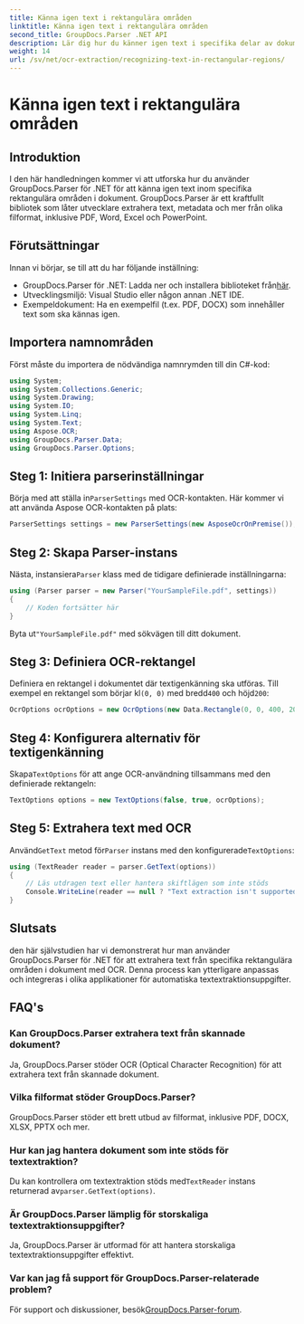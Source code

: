 ```yaml
---
title: Känna igen text i rektangulära områden
linktitle: Känna igen text i rektangulära områden
second_title: GroupDocs.Parser .NET API
description: Lär dig hur du känner igen text i specifika delar av dokument med GroupDocs.Parser för .NET med OCR-funktioner.
weight: 14
url: /sv/net/ocr-extraction/recognizing-text-in-rectangular-regions/
---
```


# Känna igen text i rektangulära områden

## Introduktion
I den här handledningen kommer vi att utforska hur du använder GroupDocs.Parser för .NET för att känna igen text inom specifika rektangulära områden i dokument. GroupDocs.Parser är ett kraftfullt bibliotek som låter utvecklare extrahera text, metadata och mer från olika filformat, inklusive PDF, Word, Excel och PowerPoint.
## Förutsättningar
Innan vi börjar, se till att du har följande inställning:
-  GroupDocs.Parser för .NET: Ladda ner och installera biblioteket från[här](https://releases.groupdocs.com/parser/net/).
- Utvecklingsmiljö: Visual Studio eller någon annan .NET IDE.
- Exempeldokument: Ha en exempelfil (t.ex. PDF, DOCX) som innehåller text som ska kännas igen.

## Importera namnområden
Först måste du importera de nödvändiga namnrymden till din C#-kod:
```csharp
using System;
using System.Collections.Generic;
using System.Drawing;
using System.IO;
using System.Linq;
using System.Text;
using Aspose.OCR;
using GroupDocs.Parser.Data;
using GroupDocs.Parser.Options;
```
## Steg 1: Initiera parserinställningar
 Börja med att ställa in`ParserSettings` med OCR-kontakten. Här kommer vi att använda Aspose OCR-kontakten på plats:
```csharp
ParserSettings settings = new ParserSettings(new AsposeOcrOnPremise());
```
## Steg 2: Skapa Parser-instans
 Nästa, instansiera`Parser` klass med de tidigare definierade inställningarna:
```csharp
using (Parser parser = new Parser("YourSampleFile.pdf", settings))
{
    // Koden fortsätter här
}
```
 Byta ut`"YourSampleFile.pdf"` med sökvägen till ditt dokument.
## Steg 3: Definiera OCR-rektangel
 Definiera en rektangel i dokumentet där textigenkänning ska utföras. Till exempel en rektangel som börjar kl`(0, 0)` med bredd`400` och höjd`200`:
```csharp
OcrOptions ocrOptions = new OcrOptions(new Data.Rectangle(0, 0, 400, 200));
```
## Steg 4: Konfigurera alternativ för textigenkänning
 Skapa`TextOptions` för att ange OCR-användning tillsammans med den definierade rektangeln:
```csharp
TextOptions options = new TextOptions(false, true, ocrOptions);
```
## Steg 5: Extrahera text med OCR
 Använd`GetText` metod för`Parser` instans med den konfigurerade`TextOptions`:
```csharp
using (TextReader reader = parser.GetText(options))
{
    // Läs utdragen text eller hantera skiftlägen som inte stöds
    Console.WriteLine(reader == null ? "Text extraction isn't supported" : reader.ReadToEnd());
}
```

## Slutsats
den här självstudien har vi demonstrerat hur man använder GroupDocs.Parser för .NET för att extrahera text från specifika rektangulära områden i dokument med OCR. Denna process kan ytterligare anpassas och integreras i olika applikationer för automatiska textextraktionsuppgifter.

## FAQ's
### Kan GroupDocs.Parser extrahera text från skannade dokument?
Ja, GroupDocs.Parser stöder OCR (Optical Character Recognition) för att extrahera text från skannade dokument.
### Vilka filformat stöder GroupDocs.Parser?
GroupDocs.Parser stöder ett brett utbud av filformat, inklusive PDF, DOCX, XLSX, PPTX och mer.
### Hur kan jag hantera dokument som inte stöds för textextraktion?
 Du kan kontrollera om textextraktion stöds med`TextReader` instans returnerad av`parser.GetText(options)`.
### Är GroupDocs.Parser lämplig för storskaliga textextraktionsuppgifter?
Ja, GroupDocs.Parser är utformad för att hantera storskaliga textextraktionsuppgifter effektivt.
### Var kan jag få support för GroupDocs.Parser-relaterade problem?
 För support och diskussioner, besök[GroupDocs.Parser-forum](https://forum.groupdocs.com/c/parser/17).